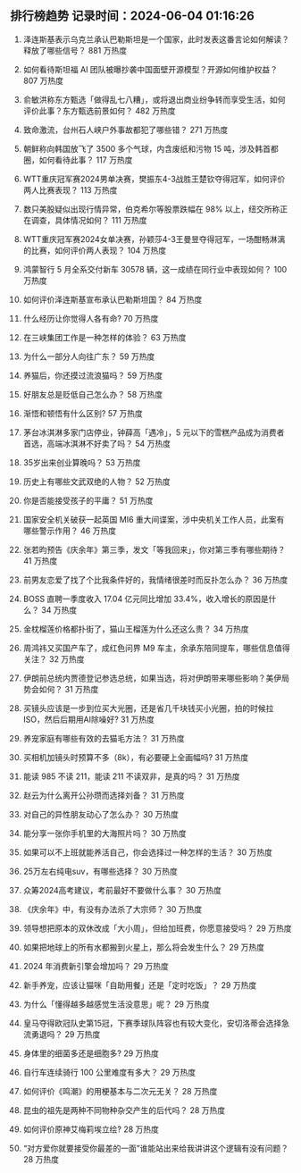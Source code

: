 
## 排行榜趋势 记录时间：2024-06-04 01:16:26
  
  1. 泽连斯基表示乌克兰承认巴勒斯坦是一个国家，此时发表这番言论如何解读？释放了哪些信号？ 881 万热度
    
  2. 如何看待斯坦福 AI 团队被曝抄袭中国面壁开源模型？开源如何维护权益？ 807 万热度
    
  3. 俞敏洪称东方甄选「做得乱七八糟」，或将退出商业纷争转而享受生活，如何评价此事？东方甄选前景如何？ 482 万热度
    
  4. 致命激流，台州石人峡户外事故都犯了哪些错？ 271 万热度
    
  5. 朝鲜称向韩国放飞了 3500 多个气球，内含废纸和污物 15 吨，涉及韩首都圈，如何看待此事？ 117 万热度
    
  6. WTT重庆冠军赛2024男单决赛，樊振东4-3战胜王楚钦夺得冠军，如何评价两人比赛表现？ 113 万热度
    
  7. 数只美股疑似出现行情异常，伯克希尔等股票跌幅在 98% 以上，纽交所称正在调查，具体情况如何？ 111 万热度
    
  8. WTT重庆冠军赛2024女单决赛，孙颖莎4-3王曼昱夺得冠军，一场酣畅淋漓的比赛，如何评价两人表现？ 104 万热度
    
  9. 鸿蒙智行 5 月全系交付新车 30578 辆，这一成绩在同行业中表现如何？ 100 万热度
    
  10. 如何评价泽连斯基宣布承认巴勒斯坦国？ 84 万热度
    
  11. 什么经历让你觉得人各有命? 70 万热度
    
  12. 在三峡集团工作是一种怎样的体验？ 63 万热度
    
  13. 为什么一部分人向往广东？ 59 万热度
    
  14. 养猫后，你还摸过流浪猫吗？ 59 万热度
    
  15. 好朋友总是贬低自己怎么办？ 58 万热度
    
  16. 渐悟和顿悟有什么区别? 57 万热度
    
  17. 茅台冰淇淋多家门店停业，钟薛高「遇冷」，5 元以下的雪糕产品成为消费者首选，高端冰淇淋不好卖了吗？ 54 万热度
    
  18. 35岁出来创业算晚吗？ 53 万热度
    
  19. 历史上有哪些文武双绝的人物？ 52 万热度
    
  20. 你是否能接受孩子的平庸？ 51 万热度
    
  21. 国家安全机关破获一起英国 MI6 重大间谍案，涉中央机关工作人员，此案有哪些警示作用？ 46 万热度
    
  22. 张若昀预告《庆余年》第三季，发文「等我回来」，你对第三季有哪些期待？ 41 万热度
    
  23. 前男友恋爱了找了个比我条件好的，我情绪很差时而反扑怎么办？ 36 万热度
    
  24. BOSS 直聘一季度收入 17.04 亿元同比增加 33.4%，收入增长的原因是什么？ 34 万热度
    
  25. 金枕榴莲价格都扑街了，猫山王榴莲为什么还这么贵？ 34 万热度
    
  26. 周鸿祎又买国产车了，成红色问界 M9 车主，余承东陪同提车，哪些信息值得关注？ 32 万热度
    
  27. 伊朗前总统内贾德登记参选总统，如果当选，将对伊朗带来哪些影响？美伊局势会如何？ 31 万热度
    
  28. 买镜头应该是一步到位买大光圈，还是省几千块钱买小光圈，拍的时候拉ISO，然后后期用AI除噪好? 31 万热度
    
  29. 养宠家庭有哪些有效的去猫毛方法？ 31 万热度
    
  30. 买相机加镜头时预算不多（8k），有必要硬上全画幅吗? 31 万热度
    
  31. 能读 985 不读 211，能读 211 不读双非，是真的吗？ 31 万热度
    
  32. 赵云为什么离开公孙瓒而选择刘备？ 31 万热度
    
  33. 对自己的异性朋友动心了怎么办？ 30 万热度
    
  34. 能分享一张你手机里的大海照片吗？ 30 万热度
    
  35. 如果可以不上班就能养活自己，你会选择过一种怎样的生活？ 30 万热度
    
  36. 25万左右纯电suv，有哪些选择？ 30 万热度
    
  37. 众筹2024高考建议，考前最好不要做什么事？ 30 万热度
    
  38. 《庆余年》中，有没有办法杀了大宗师？ 30 万热度
    
  39. 领导想把原本的双休改成「大小周」，但给加班费，你愿意接受吗？ 29 万热度
    
  40. 如果把地球上的所有水都搬到火星上，那么将会发生什么？ 29 万热度
    
  41. 2024 年消费新引擎会增加吗？ 29 万热度
    
  42. 新手养宠，应该让猫咪「自助用餐」还是「定时吃饭」？ 29 万热度
    
  43. 为什么「懂得越多越感觉生活没意思」呢？ 29 万热度
    
  44. 皇马夺得欧冠队史第15冠，下赛季球队阵容也有较大变化，安切洛蒂会选择急流勇退吗？ 29 万热度
    
  45. 身体里的细菌多还是细胞多? 29 万热度
    
  46. 自行车连续骑行 100 公里难度有多大？ 29 万热度
    
  47. 如何评价《鸣潮》的用梗基本与二次元无关？ 28 万热度
    
  48. 昆虫的祖先是两种不同物种杂交产生的后代吗？ 28 万热度
    
  49. 如何评价原神艾梅莉埃立绘? 28 万热度
    
  50. “对方爱你就要接受你最差的一面”谁能站出来给我讲讲这个逻辑有没有问题？ 28 万热度
    